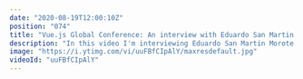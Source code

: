 ```yaml
---
date: "2020-08-19T12:00:10Z"
position: "074"
title: "Vue.js Global Conference: An interview with Eduardo San Martin Morote"
description: "In this video I'm interviewing Eduardo San Martin Morote from the Vue core Team. Eduardo works on the Vue Router and in this interview we dive deep into what he did for the refactor of the new Vue 3 router. Next to this we discuss his ideas on monetizing open source work and what solutions fit best. As it turns out, he is building his own! \n\nThis video is made in collaboration with the Vue.js Global conference. \nMore details here: https://vuejs.amsterdam \n\nFollow Eduardo here:\nhttps://twitter.com/posva\nhttps://github.com/posva\nhttps://esm.dev/\n\nFollow me here:\nWebsite: https://timbenniks.dev/\nTwitter: https://twitter.com/timbenniks\nGithub: https://github.com/timbenniks\n\n#interview #vuejsglobal #vue3router"
image: "https://i.ytimg.com/vi/uuFBfCIpAlY/maxresdefault.jpg"
videoId: "uuFBfCIpAlY"
---
```


